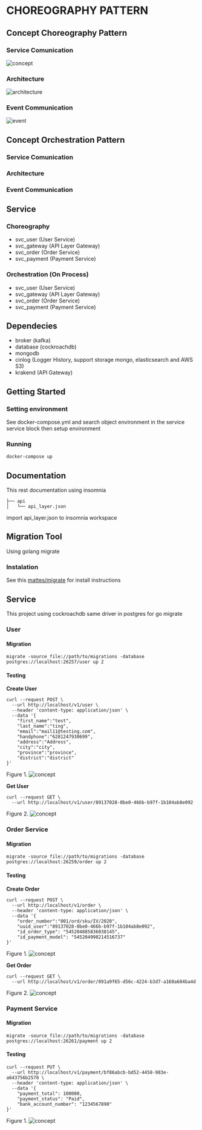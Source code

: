 # CHOREOGRAPHY PATTERN

## Concept Choreography Pattern
### Service Comunication
![concept](https://github.com/sofyan48/sagas-pattern/raw/master/docs/choreography/concept.png)

### Architecture
![architecture](https://github.com/sofyan48/sagas-pattern/raw/master/docs/choreography/architecture.png)

### Event Communication
![event](https://github.com/sofyan48/sagas-pattern/raw/master/docs/choreography/event.png)

## Concept Orchestration Pattern
### Service Comunication
### Architecture
### Event Communication

## Service
### Choreography
- svc_user (User Service)
- svc_gateway (API Layer Gateway)
- svc_order (Order Service)
- svc_payment (Payment Service)
### Orchestration (On Process)
- svc_user (User Service)
- svc_gateway (API Layer Gateway)
- svc_order (Order Service)
- svc_payment (Payment Service)

## Dependecies
- broker (kafka)
- database (cockroachdb)
- mongodb
- cinlog (Logger History, support storage mongo, elasticsearch and AWS S3)
- krakend (API Gateway)

## Getting Started
### Setting environment
See docker-compose.yml and search object environment in the service service block then setup environment
### Running
```bash
docker-compose up
```
## Documentation
This rest documentation using insomnia
```
├── api
│   └── api_layer.json
```
import api_layer.json to insomnia workspace
## Migration Tool
Using golang migrate
### Instalation
See this [mattes/migrate](https://github.com/mattes/migrate) for install instructions

## Service
This project using cockroachdb same driver in postgres for go migrate
### User
#### Migration
```
migrate -source file://path/to/migrations -database postgres://localhost:26257/user up 2
```
#### Testing
**Create User**
```
curl --request POST \
  --url http://localhost/v1/user \
  --header 'content-type: application/json' \
  --data '{
	"first_name":"test",
	"last_name":"ting",
	"email":"mail11@testing.com",
	"handphone":"6281247930699",
	"address":"Address",
	"city":"city",
	"province":"province",
	"district":"district"
}'
```
Figure 1.
![concept](https://github.com/sofyan48/sagas-pattern/raw/master/docs/choreography/user/create.png)

**Get User**
```
curl --request GET \
  --url http://localhost/v1/user/89137028-0be0-466b-b97f-1b104ab8e092
```
Figure 2.
![concept](https://github.com/sofyan48/sagas-pattern/raw/master/docs/user/get.png)

### Order Service
#### Migration
```
migrate -source file://path/to/migrations -database postgres://localhost:26259/order up 2
```
#### Testing
**Create Order**
```
curl --request POST \
  --url http://localhost/v1/order \
  --header 'content-type: application/json' \
  --data '{
	"order_number":"001/ord/sku/IV/2020",
	"uuid_user":"89137028-0be0-466b-b97f-1b104ab8e092",
	"id_order_type": "545204885836038145",
	"id_payment_model": "545204998214516737"
}'
```
Figure 1.
![concept](https://github.com/sofyan48/sagas-pattern/raw/master/docs/choreography/order/create.png)

**Get Order**
```
curl --request GET \
  --url http://localhost/v1/order/091a9f65-d56c-4224-b3d7-a160a604ba4d
```
Figure 2.
![concept](https://github.com/sofyan48/sagas-pattern/raw/master/docs/choreography/order/get.png)

### Payment Service
#### Migration
```
migrate -source file://path/to/migrations -database postgres://localhost:26261/payment up 2
```
#### Testing
```
curl --request PUT \
  --url http://localhost/v1/payment/bf86abcb-bd52-4458-983e-a643756b2570 \
  --header 'content-type: application/json' \
  --data '{
	"payment_total": 100000,
	"payment_status": "Paid",
	"bank_account_number": "1234567890"
}'
```

Figure 1.
![concept](https://github.com/sofyan48/sagas-pattern/raw/master/docs/choreography/payment/payment.png)
